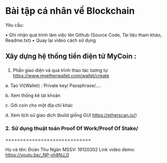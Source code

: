 # Bài tập cá nhân về Blockchain

Yêu cầu:

• Ghi nhận quá trình làm việc lên Github (Source Code, Tài liệu tham khảo, Readme.txt)
• Quay lại video cách sử dụng

## Xây dựng hệ thống tiền điện tử MyCoin :

###

1. Phần giao diện và quá trình thao tác tương tự https://www.myetherwallet.com/wallet/create

a. Tạo Ví(Wallet) : Private key/ Passphrase/....

b. Xem thống kê tài khoản

c. Gởi coin cho một địa chỉ khác

d. Xem lịch sử giao dịch (build giống GUI https://etherscan.io/)

### 2. Sử dụng thuật toán Proof Of Work/Proof Of Stake/

=============================

Họ và tên: Đoàn Thu Ngân
MSSV: 19120302
Link video demo: https://youtu.be/_NP-sh8NJ_0
